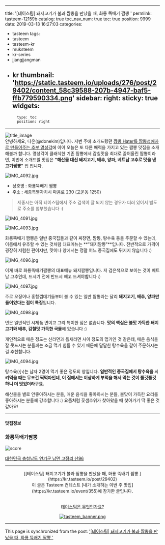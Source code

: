 
---
title: '[테이스팀] 돼지고기가 불과 짬뽕을 만났을 때, 화룡 뚝배기 짬뽕 '
permlink: tasteem-12159b
catalog: true
toc_nav_num: true
toc: true
position: 9999
date: 2019-03-13 16:27:03
categories:
- tasteem
tags:
- tasteem
- tasteem-kr
- muksteem
- kr-series
- jjangjjangman
- kr
thumbnail: 'https://static.tasteem.io/uploads/276/post/29402/content_58c39588-207b-4947-baf5-ffb779590334.png'
sidebar:
    right:
        sticky: true
widgets:
    -
        type: toc
        position: right
---


![title_image](https://static.tasteem.io/uploads/276/post/29402/content_58c39588-207b-4947-baf5-ffb779590334.png)
<br/>
안녕하세요, 디온(@donekim)입니다. 저번 주에 소개드렸던 [짬뽕 Hater를 짬뽕성애자로 만들어주는 추부 명성각](https://steemit.com/tasteem/@donekim/tasteem-96b4d9)에 이어 오늘은 또 다른 매력을 가지고 있는 짬뽕 맛집을 소개해볼까 합니다. 명성각이 클래식한 기존 짬뽕에서 감칠맛을 최대로 끌어올린 짬뽕이라면, 이번에 소개드릴 맛집은 **"해산물 대신 돼지고기, 배추, 양파, 베트남 고추로 맛을 낸 고기짬뽕"** 집 입니다. 


![IMG_4092.jpg](https://static.tasteem.io/uploads/image/image/147592/fd93d07e-b02b-4e85-a237-0b08753035c3.jpeg)

- 상호명 : 화룡뚝배기 짬뽕
- 주소 : 세종특별자치시 마음로 230 (고운동 1250)
> 세종시는 아직 테이스팀에서 주소 검색이 잘 되지 않는 경우가 더러 있어서 별도로 주소를 첨부했습니다 :)


![IMG_4091.jpg](https://static.tasteem.io/uploads/image/image/147598/fd93d07e-b02b-4e85-a237-0b08753035c3.jpeg)


![IMG_4093.jpg](https://static.tasteem.io/uploads/image/image/147593/fd93d07e-b02b-4e85-a237-0b08753035c3.jpeg)

화룡뚝배기 짬뽕은 일반 중국집들과 같이 짜장면, 짬뽕, 탕수육 등을 주문할 수 있는데, 이름에서 유추할 수 있는 것처럼 대표메뉴는 **"돼지짬뽕"**입니다. 전반적으로 가격이 굉장히 저렴한 편이지만, 맛이나 양에서는 정말 어느 중국집에도 뒤지지 않습니다 :)


![IMG_4096.jpg](https://static.tasteem.io/uploads/image/image/147594/fd93d07e-b02b-4e85-a237-0b08753035c3.jpeg)

이게 바로 화룡뚝배기짬뽕의 대표메뉴 돼지짬뽕입니다. 저 검은색으로 보이는 것이 베트남 고추인데, 드시기 전에 반드시 빼고 드셔야합니다 :)


![IMG_4097.jpg](https://static.tasteem.io/uploads/image/image/147595/fd93d07e-b02b-4e85-a237-0b08753035c3.jpeg)

주로 오징어나 홍합껍데기들부터 볼 수 있는 일반 짬뽕과는 달리 **돼지고기, 배추, 양파만 들어있다는 점이 특징**입니다. 


![IMG_4098.jpg](https://static.tasteem.io/uploads/image/image/147596/fd93d07e-b02b-4e85-a237-0b08753035c3.jpeg)

면은 일반적인 시제품 면이고 그리 특이한 점은 없습니다. **맛의 핵심은 불맛 가득한 돼지고기와 배추, 감칠맛 가득한 국물**에 있습니다 :)

개인적으로 매운 정도는 신라면과 틈새라면 사이 정도의 맵기인 것 같은데, 매운 음식을 잘 못드시는 분들께는 조금 먹기 힘들 수 있기 때문에 달달한 탕수육을 같이 주문하시는 걸 추천합니다.


![IMG_4094.jpg](https://static.tasteem.io/uploads/image/image/147597/fd93d07e-b02b-4e85-a237-0b08753035c3.jpeg)

탕수육(小)는 남자 2명이 먹기 좋은 정도의 양입니다. **일반적인 중국집에서 탕수육을 시켜먹을 때는 무조건 찍먹파인데, 이 집에서는 이상하게 부먹을 해서 먹는 것이 쫄깃쫄깃하니 더 맛있더라구요.**

해산물을 별로 안좋아하시는 분들, 매운 음식을 좋아하시는 분들, 불맛이 가득한 요리를 좋아하시는 분들께 강추합니다 :) 요즘처럼 꽃샘추위가 찾아왔을 때 찾아가기 딱 좋은 것 같아요!





---------------------
#### 맛집정보
### 화룡뚝배기짬뽕
![score](https://static.tasteem.io/images/steem/3Crowns.png)

[대한민국 충청남도 연기군 남면 고정리 산96](https://kr.tasteem.io/post/29402#map)

-----------------------------------------
<center>[[테이스팀] 돼지고기가 불과 짬뽕을 만났을 때, 화룡 뚝배기 짬뽕 ](https://kr.tasteem.io/post/29402)
<br/>이 글은 Tasteem 컨테스트
 [내가 소개하는  이번 주 맛집](https://kr.tasteem.io/event/355)에 참가한 글입니다.

<br/>[테이스팀은 무엇인가요?](https://kr.tasteem.io/about)

[![tasteem_banner.png](https://static.tasteem.io/images/tasteem_banner_v3.png)](https://kr.tasteem.io)</center>

- - -

This page is synchronized from the post: ['[테이스팀] 돼지고기가 불과 짬뽕을 만났을 때, 화룡 뚝배기 짬뽕 '](https://steemit.com/@donekim/tasteem-12159b)
